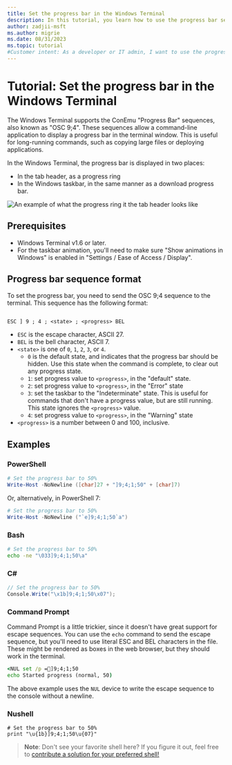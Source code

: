 ```yaml
---
title: Set the progress bar in the Windows Terminal
description: In this tutorial, you learn how to use the progress bar sequences in the Windows Terminal.
author: zadjii-msft
ms.author: migrie
ms.date: 08/31/2023
ms.topic: tutorial
#Customer intent: As a developer or IT admin, I want to use the progress bar sequences in the Windows Terminal so that I can see the progress of a long-running command.
---
```


# Tutorial: Set the progress bar in the Windows Terminal

The Windows Terminal supports the ConEmu "Progress Bar" sequences, also known as "OSC 9;4". These sequences allow a command-line application to display a progress bar in the terminal window. This is useful for long-running commands, such as copying large files or deploying applications.

In the Windows Terminal, the progress bar is displayed in  two places:
* In the tab header, as a progress ring
* In the Windows taskbar, in the same manner as a download progress bar.

![An example of what the progress ring it the tab header looks like](../images/progress-ring.gif)

## Prerequisites

* Windows Terminal v1.6 or later.
* For the taskbar animation, you'll need to make sure "Show animations in Windows" is enabled in "Settings / Ease of Access / Display".


## Progress bar sequence format

To set the progress bar, you need to send the OSC 9;4 sequence to the terminal. This sequence has the following format:

```text

ESC ] 9 ; 4 ; <state> ; <progress> BEL

```

* `ESC` is the escape character, ASCII 27.
* `BEL` is the bell character, ASCII 7.
* `<state>` is one of `0`, `1`, `2`, `3`, or `4`.
  * `0` is the default state, and indicates that the progress bar should be hidden. Use this state when the command is complete, to clear out any progress state.
  * `1`: set progress value to `<progress>`, in the "default" state.
  * `2`: set progress value to `<progress>`, in the "Error" state
  * `3`: set the taskbar to the "Indeterminate" state. This is useful for commands that don't have a progress value, but are still running. This state ignores the `<progress>` value.
  * `4`: set progress value to `<progress>`, in the "Warning" state
* `<progress>` is a number between 0 and 100, inclusive.

## Examples

### PowerShell

```powershell
# Set the progress bar to 50%
Write-Host -NoNewline ([char]27 + "]9;4;1;50" + [char]7)
```

Or, alternatively, in PowerShell 7:

```powershell
# Set the progress bar to 50%
Write-Host -NoNewline ("`e]9;4;1;50`a")
```

### Bash

```bash
# Set the progress bar to 50%
echo -ne "\033]9;4;1;50\a"
```

### C#

```csharp
// Set the progress bar to 50%
Console.Write("\x1b]9;4;1;50\x07");
```

### Command Prompt

Command Prompt is a little trickier, since it doesn't have great support for escape sequences. You can use the `echo` command to send the escape sequence, but you'll need to use literal ESC and BEL characters in the file. These might be rendered as boxes in the web browser, but they should work in the terminal.

```bat
<NUL set /p =]9;4;1;50 
echo Started progress (normal, 50)
```

The above example uses the `NUL` device to write the escape sequence to the console without a newline.

### Nushell

```nu
# Set the progress bar to 50%
print "\u{1b}]9;4;1;50\u{07}"
```

> **Note**:
> Don't see your favorite shell here? If you figure it out, feel free to [contribute a solution for your preferred shell!](https://github.com/MicrosoftDocs/terminal/compare)
